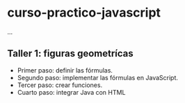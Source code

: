 # curso-practico-javascript

...

## Taller 1: figuras geometrícas

- Primer paso: definir las fórmulas.
- Segundo paso: implementar las fórmulas en JavaScript.
- Tercer paso: crear funciones.
- Cuarto paso: integrar Java con HTML
